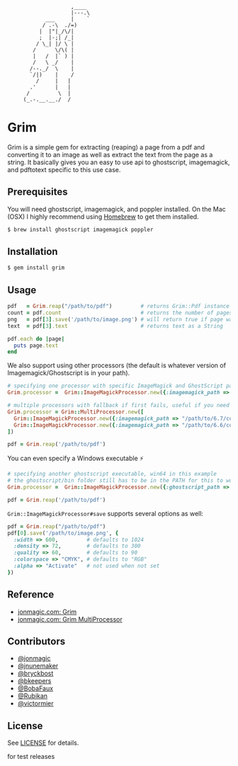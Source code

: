 ```
                    ,____
                    |---.\
            ___     |    `
           / .-\  ./=)
          |  |"|_/\/|
          ;  |-;| /_|
         / \_| |/ \ |
        /      \/\( |
        |   /  |` ) |
        /   \ _/    |
       /--._/  \    |
       `/|)    |    /
         /     |   |
       .'      |   |
      /         \  |
     (_.-.__.__./  /
```

# Grim

Grim is a simple gem for extracting (reaping) a page from a pdf and converting it to an image as well as extract the text from the page as a string. It basically gives you an easy to use api to ghostscript, imagemagick, and pdftotext specific to this use case.

## Prerequisites

You will need ghostscript, imagemagick, and poppler installed. On the Mac (OSX) I highly recommend using [Homebrew](http://mxcl.github.com/homebrew/) to get them installed.

```bash
$ brew install ghostscript imagemagick poppler
```

## Installation

```bash
$ gem install grim
```

## Usage

```ruby
pdf   = Grim.reap("/path/to/pdf")         # returns Grim::Pdf instance for pdf
count = pdf.count                         # returns the number of pages in the pdf
png   = pdf[3].save('/path/to/image.png') # will return true if page was saved or false if not
text  = pdf[3].text                       # returns text as a String

pdf.each do |page|
  puts page.text
end
```

We also support using other processors (the default is whatever version of Imagemagick/Ghostscript is in your path).

```ruby
# specifying one processor with specific ImageMagick and GhostScript paths
Grim.processor =  Grim::ImageMagickProcessor.new({:imagemagick_path => "/path/to/convert", :ghostscript_path => "/path/to/gs"})

# multiple processors with fallback if first fails, useful if you need multiple versions of convert/gs
Grim.processor = Grim::MultiProcessor.new([
  Grim::ImageMagickProcessor.new({:imagemagick_path => "/path/to/6.7/convert", :ghostscript_path => "/path/to/9.04/gs"}),
  Grim::ImageMagickProcessor.new({:imagemagick_path => "/path/to/6.6/convert", :ghostscript_path => "/path/to/9.02/gs"})
])

pdf = Grim.reap('/path/to/pdf')
```

You can even specify a Windows executable :zap:

```ruby
# specifying another ghostscript executable, win64 in this example
# the ghostscript/bin folder still has to be in the PATH for this to work
Grim.processor =  Grim::ImageMagickProcessor.new({:ghostscript_path => "gswin64c.exe"})

pdf = Grim.reap('/path/to/pdf')
```

`Grim::ImageMagickProcessor#save` supports several options as well:

```ruby
pdf = Grim.reap("/path/to/pdf")
pdf[0].save('/path/to/image.png', {
  :width => 600,         # defaults to 1024
  :density => 72,        # defaults to 300
  :quality => 60,        # defaults to 90
  :colorspace => "CMYK", # defaults to "RGB"
  :alpha => "Activate"   # not used when not set
})
```

## Reference

* [jonmagic.com: Grim](http://jonmagic.com/blog/archives/2011/09/06/grim/)
* [jonmagic.com: Grim MultiProcessor](http://jonmagic.com/blog/archives/2011/10/06/grim-multiprocessor-to-the-rescue/)

## Contributors

* [@jonmagic](https://github.com/jonmagic)
* [@jnunemaker](https://github.com/jnunemaker)
* [@bryckbost](https://github.com/bryckbost)
* [@bkeepers](https://github.com/bkeepers)
* [@BobaFaux](https://github.com/BobaFaux)
* [@Rubikan](https://github.com/Rubikan)
* [@victormier](https://github.com/victormier)

## License

See [LICENSE](LICENSE) for details.

for test releases

